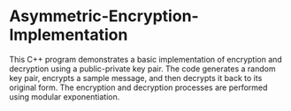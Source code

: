 # Asymmetric-Encryption-Implementation
This C++ program demonstrates a basic implementation of encryption and decryption using a public-private key pair. The code generates a random key pair, encrypts a sample message, and then decrypts it back to its original form. The encryption and decryption processes are performed using modular exponentiation.

